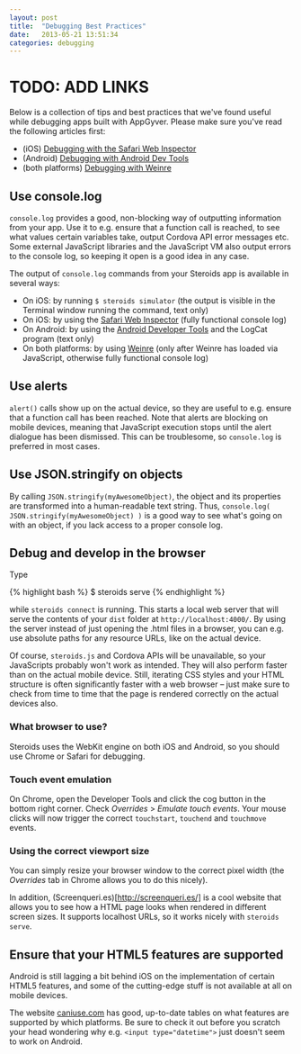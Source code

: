 ```yaml
---
layout: post
title:  "Debugging Best Practices"
date:   2013-05-21 13:51:34
categories: debugging 
---
```


# TODO: ADD LINKS

Below is a collection of tips and best practices that we've found useful while debugging apps built with AppGyver. Please make sure you've read the following articles first:

* (iOS) [Debugging with the Safari Web Inspector](LINK)
* (Android) [Debugging with Android Dev Tools](LINK)
* (both platforms) [Debugging with Weinre](LINK)

## Use console.log

`console.log` provides a good, non-blocking way of outputting information from your app. Use it to e.g. ensure that a function call is reached, to see what values certain variables take, output Cordova API error messages etc. Some external JavaScript libraries and the JavaScript VM also output errors to the console log, so keeping it open is a good idea in any case.

The output of `console.log` commands from your Steroids app is available in several ways: 

* On iOS: by running `$ steroids simulator` (the output is visible in the Terminal window running the command, text only)
* On iOS: by using the [Safari Web Inspector](LINK) (fully functional console log)
* On Android: by using the [Android Developer Tools](LINK) and the LogCat program (text only)
* On both platforms: by using [Weinre](LINK) (only after Weinre has loaded via JavaScript, otherwise fully functional console log)

## Use alerts

`alert()` calls show up on the actual device, so they are useful to e.g. ensure that a function call has been reached. Note that alerts are blocking on mobile devices, meaning that JavaScript execution stops until the alert dialogue has been dismissed. This can be troublesome, so `console.log` is preferred in most cases.

## Use JSON.stringify on objects

By calling `JSON.stringify(myAwesomeObject)`, the object and its properties are transformed into a human-readable text string. Thus, `console.log( JSON.stringify(myAwesomeObject) )` is a good way to see what's going on with an object, if you lack access to a proper console log.

## Debug and develop in the browser

Type 

{% highlight bash %}
$ steroids serve
{% endhighlight %}

while `steroids connect` is running. This starts a local web server that will serve the contents of your `dist` folder at `http://localhost:4000/`. By using the server instead of just opening the .html files in a browser, you can e.g. use absolute paths for any resource URLs, like on the actual device. 

Of course, `steroids.js` and Cordova APIs will be unavailable, so your JavaScripts probably won't work as intended. They will also perform faster than on the actual mobile device. Still, iterating CSS styles and your HTML structure is often significantly faster with a web browser – just make sure to check from time to time that the page is rendered correctly on the actual devices also.

### What browser to use?

Steroids uses the WebKit engine on both iOS and Android, so you should use Chrome or Safari for debugging.

### Touch event emulation

On Chrome, open the Developer Tools and click the cog button in the bottom right corner. Check *Overrides* > *Emulate touch events*. Your mouse clicks will now trigger the correct `touchstart`, `touchend` and `touchmove` events.

### Using the correct viewport size

You can simply resize your browser window to the correct pixel width (the *Overrides* tab in Chrome allows you to do this nicely).

In addition, (Screenqueri.es)[http://screenqueri.es/] is a cool website that allows you to see how a HTML page looks when rendered in different screen sizes. It supports localhost URLs, so it works nicely with `steroids serve`.

## Ensure that your HTML5 features are supported

Android is still lagging a bit behind iOS on the implementation of certain HTML5 features, and some of the cutting-edge stuff is not available at all on mobile devices. 

The website [caniuse.com](http://caniuse.com) has good, up-to-date tables on what features are supported by which platforms. Be sure to check it out before you scratch your head wondering why e.g. `<input type="datetime">` just doesn't seem to work on Android.